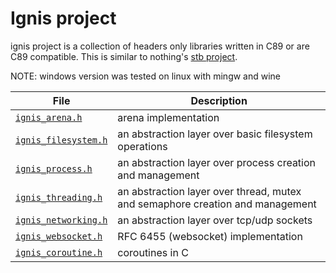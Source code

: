 # Ignis project
ignis project is a collection of headers only libraries written in C89 or are C89 compatible. This is similar to nothing's [stb project](https://github.com/nothings/stb).  

NOTE: windows version was tested on linux with mingw and wine

| File | Description |
|------|-------------|
| [`ignis_arena.h`](./ignis_arena.h) | arena implementation |
| [`ignis_filesystem.h`](./ignis_filesystem.h) | an abstraction layer over basic filesystem operations |
| [`ignis_process.h`](./ignis_process.h) | an abstraction layer over process creation and management |
| [`ignis_threading.h`](./ignis_threading.h) | an abstraction layer over thread, mutex and semaphore creation and management |
| [`ignis_networking.h`](./ignis_networking.h) | an abstraction layer over tcp/udp sockets |
| [`ignis_websocket.h`](./ignis_websocket.h) | RFC 6455 (websocket) implementation |
| [`ignis_coroutine.h`](./ignis_coroutine.h) | coroutines in C |
